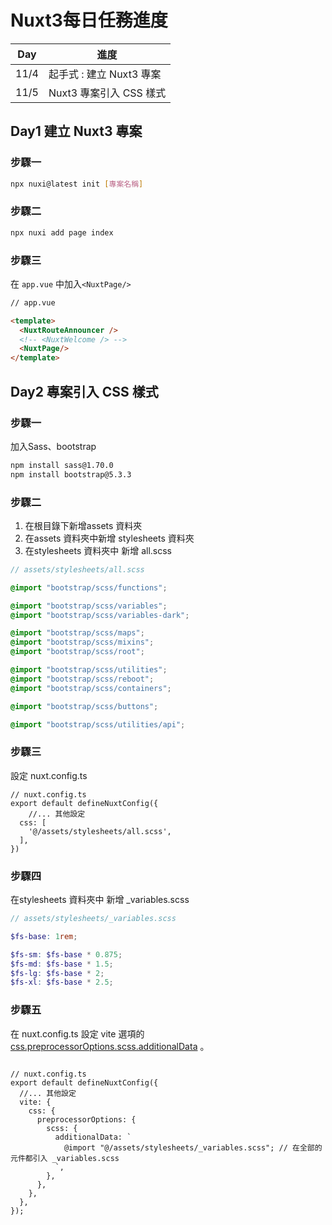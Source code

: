 # Nuxt3每日任務進度

| Day |進度|
| --- |---|
|11/4| 起手式 : 建立 Nuxt3 專案|
|11/5| Nuxt3 專案引入 CSS 樣式 |


## Day1 建立 Nuxt3 專案

### 步驟一

```bash
npx nuxi@latest init [專案名稱]
```

### 步驟二

```bash
npx nuxi add page index
```

### 步驟三

在 `app.vue` 中加入`<NuxtPage/>` 

```html
// app.vue

<template>
  <NuxtRouteAnnouncer />
  <!-- <NuxtWelcome /> -->
  <NuxtPage/>
</template>
```


## Day2 專案引入 CSS 樣式

### 步驟一

加入Sass、bootstrap
```bash
npm install sass@1.70.0
npm install bootstrap@5.3.3
```


### 步驟二

1. 在根目錄下新增assets 資料夾
2. 在assets 資料夾中新增 stylesheets 資料夾
3. 在stylesheets 資料夾中 新增 all.scss 

```scss
// assets/stylesheets/all.scss

@import "bootstrap/scss/functions";

@import "bootstrap/scss/variables";
@import "bootstrap/scss/variables-dark";

@import "bootstrap/scss/maps";
@import "bootstrap/scss/mixins";
@import "bootstrap/scss/root";

@import "bootstrap/scss/utilities";
@import "bootstrap/scss/reboot";
@import "bootstrap/scss/containers";

@import "bootstrap/scss/buttons";

@import "bootstrap/scss/utilities/api";
```


### 步驟三

設定 nuxt.config.ts

```tsx
// nuxt.config.ts
export default defineNuxtConfig({
	//... 其他設定
  css: [
    '@/assets/stylesheets/all.scss', 
  ],
})
```

### 步驟四

在stylesheets 資料夾中 新增 _variables.scss

```scss
// assets/stylesheets/_variables.scss

$fs-base: 1rem;

$fs-sm: $fs-base * 0.875;
$fs-md: $fs-base * 1.5;
$fs-lg: $fs-base * 2;
$fs-xl: $fs-base * 2.5;
```

### 步驟五

在 nuxt.config.ts 設定 vite 選項的 [](https://www.notion.so/709ddedc0e42419dba6f8dae377e9db8?pvs=21)[css.preprocessorOptions.scss.additionalData](https://vitejs.dev/config/shared-options.html#css-preprocessoroptions-extension-additionaldata) 。

```tsx

// nuxt.config.ts
export default defineNuxtConfig({
  //... 其他設定
  vite: {
    css: {
      preprocessorOptions: {
        scss: {
          additionalData: `
            @import "@/assets/stylesheets/_variables.scss"; // 在全部的元件都引入 _variables.scss
          `,
        },
      },
    },
  },
});

```

